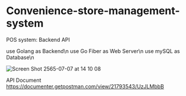# Convenience-store-management-system

POS system: Backend API

use Golang as Backend\n
use Go Fiber as Web Server\n
use mySQL as Database\n

![Screen Shot 2565-07-07 at 14 10 08](https://user-images.githubusercontent.com/85827477/177713680-20be812d-3bb5-4489-81ca-c71864f3b451.png)


API Document 
https://documenter.getpostman.com/view/21793543/UzJLMbbB
